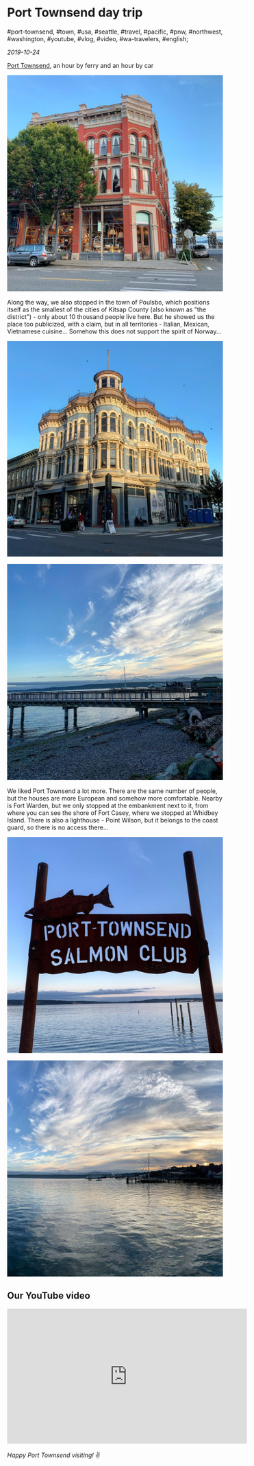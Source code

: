 # Port Townsend day trip

#port-townsend, #town, #usa, #seattle, #travel, #pacific, #pnw, #northwest, #washington, #youtube, #vlog, #video, #wa-travelers, #english;

_2019-10-24_

[Port Townsend](https://enjoypt.com/), an hour by ferry and an hour by car

![Port Townsend, WA](/images/port-townsend-day-trip/1.jpg "Port Townsend, WA")

Along the way, we also stopped in the town of Poulsbo, which positions itself as the smallest of the cities of Kitsap County (also known as "the district") - only about 10 thousand people live here. But he showed us the place too publicized, with a claim, but in all territories - Italian, Mexican, Vietnamese cuisine... Somehow this does not support the spirit of Norway...

![Port Townsend 2, WA](/images/port-townsend-day-trip/2.jpg "Port Townsend 2, WA")

![Port Townsend 3, WA](/images/port-townsend-day-trip/3.jpg "Port Townsend 3, WA")

We liked Port Townsend a lot more. There are the same number of people, but the houses are more European and somehow more comfortable. Nearby is Fort Warden, but we only stopped at the embankment next to it, from where you can see the shore of Fort Casey, where we stopped at Whidbey Island. There is also a lighthouse - Point Wilson, but it belongs to the coast guard, so there is no access there...

![Port Townsend 4, WA](/images/port-townsend-day-trip/4.jpg "Port Townsend 4, WA")

![Port Townsend 5, WA](/images/port-townsend-day-trip/5.jpg "Port Townsend 5, WA")

## Our YouTube video

<iframe width="560" height="315" src="https://www.youtube.com/embed/FN352Zq_Blo" title="YouTube video player" frameborder="0" allow="accelerometer; autoplay; clipboard-write; encrypted-media; gyroscope; picture-in-picture" allowfullscreen></iframe>

_Happy Port Townsend visiting!_ :v:
